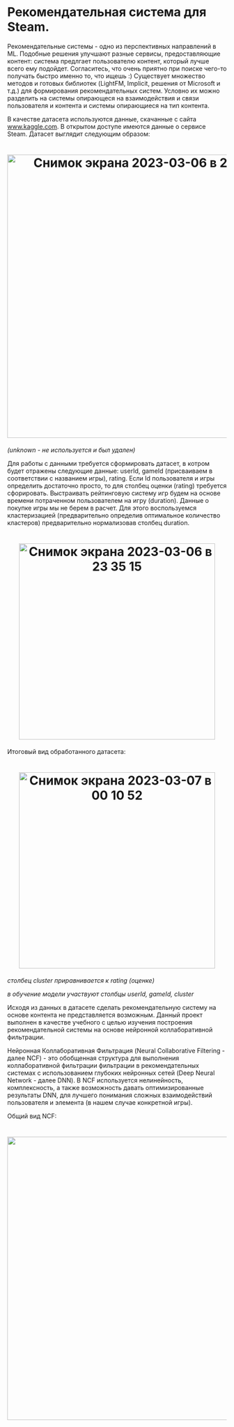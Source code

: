 # Рекомендательная система для Steam.

Рекомендательные системы - одно из перспективных направлений в ML. Подобные решения улучшают разные сервисы, предоставляющие контент: система предлгает пользователю контент, который лучше всего ему подойдет. Согласитесь, что очень приятно при поиске чего-то получать быстро именно то, что ищешь :)
Существует множество методов и готовых библиотек (LightFM, Implicit, решения от Microsoft и т.д.) для формирования рекомендательных систем. Условно их можно разделить на системы опирающеся на взаимодействия и связи пользователя и контента и системы опирающиеся на тип контента. 

В качестве датасета используются данные, скачанные с сайта www.kaggle.com.
В открытом доступе имеются данные о сервисе Steam.
Датасет выглядит следующим образом:
<h1 align="center"> <img width="650" alt="Снимок экрана 2023-03-06 в 22 57 23" src="https://user-images.githubusercontent.com/25271759/223217785-10eaae36-3dfd-42e3-bb94-4ec3abd01add.png"> </h1>

*(unknown - не используется и был удален)*

Для работы с данными требуется сформировать датасет, в котром будет отражены следующие данные: userId, gameId (присваиваем в соответствии с названием игры), rating.
Если Id пользователя и игры определить достаточно просто, то для столбец оценки (rating) требуется сфорировать. Выстраивать рейтинговую систему игр будем на основе времени потраченном пользователем на игру (duration). Данные о покупке игры мы не берем в расчет.
Для этого воспользуемся кластеризацией (предварительно определив оптимальное количество кластеров) предварительно нормализовав столбец duration.
<h1 align="center"> <img width="450" alt="Снимок экрана 2023-03-06 в 23 35 15" src="https://user-images.githubusercontent.com/25271759/223224808-25a923c3-ac57-48f8-80ff-f19de620db9c.png"> </h1>

Итоговый вид обработанного датасета:
<h1 align="center"> <img width="450" alt="Снимок экрана 2023-03-07 в 00 10 52" src="https://user-images.githubusercontent.com/25271759/223231668-0e779009-dda3-421d-a087-6ef029301a46.png"> </h1>

*столбец cluster приравнивается к rating (оценке)*

*в обучение модели участвуют столбцы userId, gameId, cluster*




Исходя из данных в датасете сделать рекомендательную систему на основе контента не представляется возможным. 
Данный проект выполнен в качестве учебного с целью изучения построения рекомендательной системы на основе нейронной коллаборативной фильтрации.

Нейронная Коллаборативная Фильтрация (Neural Collaborative Filtering - далее NCF) - это обобщенная структура для выполнения коллаборативной фильтрации фильтрации в рекомендательных системах с использованием глубоких нейронных сетей (Deep Neural Network - далее DNN). В NCF используется нелинейность, комплексность, а также возможность давать оптимизированные результаты DNN, для лучшего понимания сложных взаимодействий пользователя и элемента (в нашем случае конкретной игры).

Общий вид NCF:

<h1 align="center"> <img width="650" src="https://user-images.githubusercontent.com/25271759/223230687-4c3235fe-dafe-4689-a052-a26880d10418.png"> </h1>

